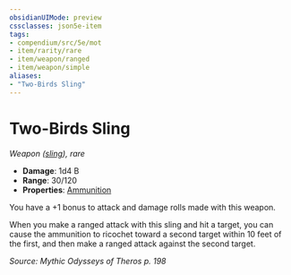 ```yaml
---
obsidianUIMode: preview
cssclasses: json5e-item
tags:
- compendium/src/5e/mot
- item/rarity/rare
- item/weapon/ranged
- item/weapon/simple
aliases: 
- "Two-Birds Sling"
---
```

# Two-Birds Sling
*Weapon ([sling](2-Mechanics/CLI/items/sling.md)), rare*  

- **Damage**: 1d4 B
- **Range**: 30/120
- **Properties**: [Ammunition](2-Mechanics/CLI/rules/item-properties.md#Ammunition)

You have a +1 bonus to attack and damage rolls made with this weapon.

When you make a ranged attack with this sling and hit a target, you can cause the ammunition to ricochet toward a second target within 10 feet of the first, and then make a ranged attack against the second target.

*Source: Mythic Odysseys of Theros p. 198*